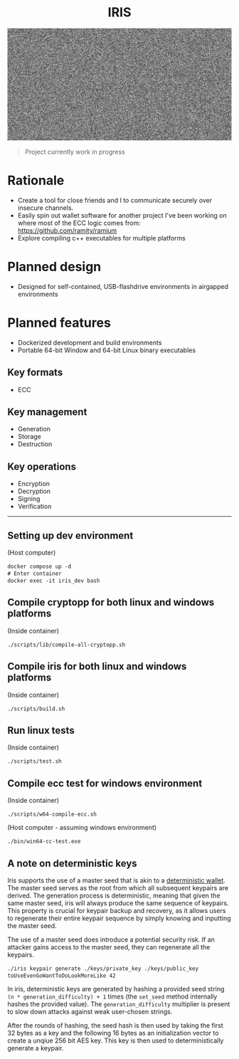 <h1 align="center">IRIS</h1>

![splash](assets/splash.png)

> Project currently work in progress

# Rationale

- Create a tool for close friends and I to communicate securely over insecure channels.
- Easily spin out wallet software for another project I've been working on where most of the ECC logic comes from: https://github.com/ramity/ramium
- Explore compiling c++ executables for multiple platforms

# Planned design

- Designed for self-contained, USB-flashdrive environments in airgapped environments

# Planned features

- Dockerized development and build environments
- Portable 64-bit Window and 64-bit Linux binary executables

## Key formats
- ECC

## Key management
- Generation
- Storage
- Destruction

## Key operations
- Encryption
- Decryption
- Signing
- Verification

---

## Setting up dev environment
(Host computer)
```
docker compose up -d
# Enter container
docker exec -it iris_dev bash
```

## Compile cryptopp for both linux and windows platforms

(Inside container)
```
./scripts/lib/compile-all-cryptopp.sh
```

## Compile iris for both linux and windows platforms

(Inside container)
```
./scripts/build.sh
```

## Run linux tests

(Inside container)
```
./scripts/test.sh
```

## Compile ecc test for windows environment

(Inside container)
```
./scripts/w64-compile-ecc.sh
```

(Host computer - assuming windows environment)
```
./bin/win64-cc-test.exe
```

## A note on deterministic keys

Iris supports the use of a master seed that is akin to a [deterministic wallet](https://en.bitcoin.it/wiki/Deterministic_wallet). The master seed serves as the root from which all subsequent keypairs are derived. The generation process is deterministic, meaning that given the same master seed, iris will always produce the same sequence of keypairs. This property is crucial for keypair backup and recovery, as it allows users to regenerate their entire keypair sequence by simply knowing and inputting the master seed.

The use of a master seed does introduce a potential security risk. If an attacker gains access to the master seed, they can regenerate all the keypairs.

```
./iris keypair generate ./keys/private_key ./keys/public_key toUseEvenGoWantToDoLookMoreLike 42
```

In iris, deterministic keys are generated by hashing a provided seed string `(n * generation_difficulty) + 1` times (the `set_seed` method internally hashes the provided value). The `generation_difficulty` multiplier is present to slow down attacks against weak user-chosen strings.

After the rounds of hashing, the seed hash is then used by taking the first 32 bytes as a key and the following 16 bytes as an initialization vector to create a unqiue 256 bit AES key. This key is then used to deterministically generate a keypair.
